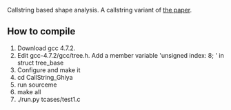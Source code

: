 Callstring based shape analysis. A callstring variant of [the paper](https://dl.acm.org/citation.cfm?id=237724).

How to compile
---------------
1. Download gcc 4.7.2. 
2. Edit gcc-4.7.2/gcc/tree.h. Add a member  variable 'unsigned index: 8; ' in struct tree_base
3. Configure and make it
4. cd CallString_Ghiya
5. run sourceme
3. make all
4. ./run.py tcases/test1.c
